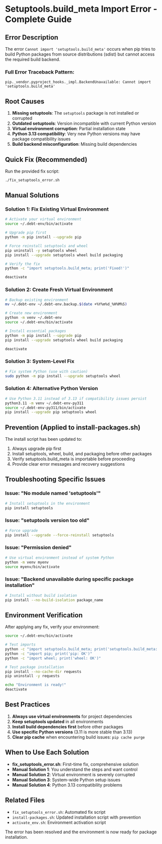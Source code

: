 # Setuptools.build_meta Import Error - Complete Guide

## Error Description

The error `Cannot import 'setuptools.build_meta'` occurs when pip tries to build Python packages from source distributions (sdist) but cannot access the required build backend.

### Full Error Traceback Pattern:
```
pip._vendor.pyproject_hooks._impl.BackendUnavailable: Cannot import 'setuptools.build_meta'
```

## Root Causes

1. **Missing setuptools**: The `setuptools` package is not installed or corrupted
2. **Outdated setuptools**: Version incompatible with current Python version
3. **Virtual environment corruption**: Partial installation state
4. **Python 3.13 compatibility**: Very new Python versions may have package compatibility issues
5. **Build backend misconfiguration**: Missing build dependencies

## Quick Fix (Recommended)

Run the provided fix script:
```bash
./fix_setuptools_error.sh
```

## Manual Solutions

### Solution 1: Fix Existing Virtual Environment
```bash
# Activate your virtual environment
source ~/.debt-env/bin/activate

# Upgrade pip first
python -m pip install --upgrade pip

# Force reinstall setuptools and wheel
pip uninstall -y setuptools wheel
pip install --upgrade setuptools wheel build packaging

# Verify the fix
python -c "import setuptools.build_meta; print('Fixed!')"

deactivate
```

### Solution 2: Create Fresh Virtual Environment
```bash
# Backup existing environment
mv ~/.debt-env ~/.debt-env.backup.$(date +%Y%m%d_%H%M%S)

# Create new environment
python -m venv ~/.debt-env
source ~/.debt-env/bin/activate

# Install essential packages
python -m pip install --upgrade pip
pip install --upgrade setuptools wheel build packaging

deactivate
```

### Solution 3: System-Level Fix
```bash
# Fix system Python (use with caution)
sudo python -m pip install --upgrade setuptools wheel
```

### Solution 4: Alternative Python Version
```bash
# Use Python 3.11 instead of 3.13 if compatibility issues persist
python3.11 -m venv ~/.debt-env-py311
source ~/.debt-env-py311/bin/activate
pip install --upgrade pip setuptools wheel
```

## Prevention (Applied to install-packages.sh)

The install script has been updated to:

1. Always upgrade pip first
2. Install setuptools, wheel, build, and packaging before other packages
3. Verify setuptools.build_meta is importable before proceeding
4. Provide clear error messages and recovery suggestions

## Troubleshooting Specific Issues

### Issue: "No module named 'setuptools'"
```bash
# Install setuptools in the environment
pip install setuptools
```

### Issue: "setuptools version too old"
```bash
# Force upgrade
pip install --upgrade --force-reinstall setuptools
```

### Issue: "Permission denied"
```bash
# Use virtual environment instead of system Python
python -m venv myenv
source myenv/bin/activate
```

### Issue: "Backend unavailable during specific package installation"
```bash
# Install without build isolation
pip install --no-build-isolation package_name
```

## Environment Verification

After applying any fix, verify your environment:

```bash
source ~/.debt-env/bin/activate

# Test imports
python -c "import setuptools.build_meta; print('setuptools.build_meta: OK')"
python -c "import pip; print('pip: OK')"
python -c "import wheel; print('wheel: OK')"

# Test package installation
pip install --no-cache-dir requests
pip uninstall -y requests

echo "Environment is ready!"
deactivate
```

## Best Practices

1. **Always use virtual environments** for project dependencies
2. **Keep setuptools updated** in all environments
3. **Install build dependencies first** before other packages
4. **Use specific Python versions** (3.11 is more stable than 3.13)
5. **Clear pip cache** when encountering build issues: `pip cache purge`

## When to Use Each Solution

- **fix_setuptools_error.sh**: First-time fix, comprehensive solution
- **Manual Solution 1**: You understand the steps and want control
- **Manual Solution 2**: Virtual environment is severely corrupted
- **Manual Solution 3**: System-wide Python setup issues
- **Manual Solution 4**: Python 3.13 compatibility problems

## Related Files

- `fix_setuptools_error.sh`: Automated fix script
- `install-packages.sh`: Updated installation script with prevention
- `activate_env.sh`: Environment activation script

The error has been resolved and the environment is now ready for package installation.